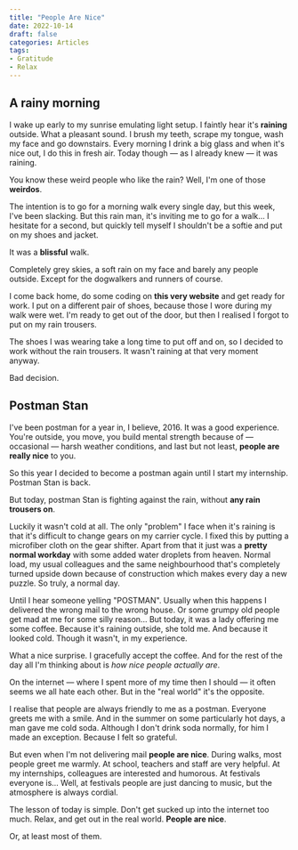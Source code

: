 ```yaml
---
title: "People Are Nice"
date: 2022-10-14
draft: false
categories: Articles
tags:
- Gratitude
- Relax
---
```


## A rainy morning

I wake up early to my sunrise emulating light setup.
I faintly hear it's **raining** outside.
What a pleasant sound.
I brush my teeth, scrape my tongue, wash my face and go downstairs.
Every morning I drink a big glass and when it's nice out, I do this in fresh air.
Today though &mdash; as I already knew &mdash; it was raining.

You know these weird people who like the rain?
Well, I'm one of those **weirdos**.

The intention is to go for a morning walk every single day, but this week, I've been slacking.
But this rain man, it's inviting me to go for a walk...
I hesitate for a second, but quickly tell myself I shouldn't be a softie and put on my shoes and jacket.

It was a **blissful** walk.

Completely grey skies, a soft rain on my face and barely any people outside.
Except for the dogwalkers and runners of course.

I come back home, do some coding on **this very website** and get ready for work.
I put on a different pair of shoes, because those I wore during my walk were wet.
I'm ready to get out of the door, but then I realised I forgot to put on my rain trousers.

The shoes I was wearing take a long time to put off and on, so I decided to work without the rain trousers.
It wasn't raining at that very moment anyway.

Bad decision.

## Postman Stan

I've been postman for a year in, I believe, 2016.
It was a good experience.
You're outside, you move, you build mental strength because of &mdash; occasional &mdash; harsh weather conditions, and last but not least, **people are really nice** to you.

So this year I decided to become a postman again until I start my internship.
Postman Stan is back.

But today, postman Stan is fighting against the rain, without **any rain trousers on**.

Luckily it wasn't cold at all.
The only "problem" I face when it's raining is that it's difficult to change gears on my carrier cycle.
I fixed this by putting a microfiber cloth on the gear shifter.
Apart from that it just was a **pretty normal workday** with some added water droplets from heaven.
Normal load, my usual colleagues and the same neighbourhood that's completely turned upside down because of construction which makes every day a new puzzle.
So truly, a normal day.

Until I hear someone yelling "POSTMAN".
Usually when this happens I delivered the wrong mail to the wrong house.
Or some grumpy old people get mad at me for some silly reason...
But today, it was a lady offering me some coffee.
Because it's raining outside, she told me.
And because it looked cold.
Though it wasn't, in my experience.

What a nice surprise.
I gracefully accept the coffee.
And for the rest of the day all I'm thinking about is *how nice people actually are*.

On the internet &mdash; where I spent more of my time then I should &mdash; it often seems we all hate each other.
But in the "real world" it's the opposite.

I realise that people are always friendly to me as a postman.
Everyone greets me with a smile.
And in the summer on some particularly hot days, a man gave me cold soda.
Although I don't drink soda normally, for him I made an exception.
Because I felt so grateful.

But even when I'm not delivering mail **people are nice**.
During walks, most people greet me warmly.
At school, teachers and staff are very helpful.
At my internships, colleagues are interested and humorous.
At festivals everyone is...
Well, at festivals people are just dancing to music, but the atmosphere is always cordial.

The lesson of today is simple.
Don't get sucked up into the internet too much.
Relax, and get out in the real world.
**People are nice**.

Or, at least most of them.
